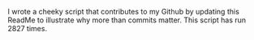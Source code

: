 I wrote a cheeky script that contributes to my Github by updating this ReadMe to illustrate why more than commits matter. This script has run 2827 times.